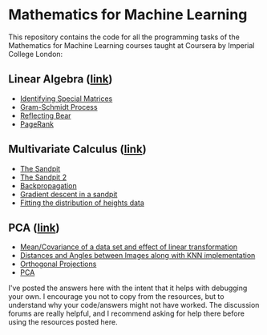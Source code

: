 # Mathematics for Machine Learning
This repository contains the code for all the programming tasks of the Mathematics for Machine Learning courses taught at Coursera by Imperial College London:

## Linear Algebra ([link](https://www.coursera.org/learn/linear-algebra-machine-learning))

* [Identifying Special Matrices](IdentifyingSpecialMatrices.ipynb)
* [Gram-Schmidt Process](GramSchmidtProcess.ipynb)
* [Reflecting Bear](linear-algebra/ReflectingBear.ipynb)
* [PageRank](PageRank.ipynb)

## Multivariate Calculus ([link](https://www.coursera.org/learn/multivariate-calculus-machine-learning))
* [The Sandpit](sandpit.ipynb)
* [The Sandpit 2](sandpit2.ipynb)
* [Backpropagation](Backpropagation.ipynb)
* [Gradient descent in a sandpit](Gradient_descent_sandpit.ipynb)
* [Fitting the distribution of heights data](Fitting_the_distribution_of_heights_data.ipynb)

## PCA ([link](https://www.coursera.org/learn/pca-machine-learning))

* [Mean/Covariance of a data set and effect of linear transformation](PCA_week1.ipynb)
* [Distances and Angles between Images along with KNN implementation](PCA_week2.ipynb)
* [Orthogonal Projections](PCA_week3.ipynb)
* [PCA](PCA_week4.ipynb)


I've posted the answers here with the intent that it helps with debugging your own. I encourage you not to copy from the resources, but to understand why your code/answers might not have worked. The discussion forums are really helpful, and I recommend asking for help there before using the resources posted here.
